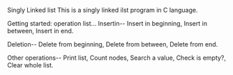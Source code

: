 Singly Linked list
This is a singly linked ilst program in C language.

Getting started:
operation list...
Insertin--
Insert in beginning,
Insert in between,
Insert in end.

Deletion--
Delete from beginning,
Delete from between,
Delete from end.

Other operations--
Print list,
Count nodes,
Search a value,
Check is empty?,
Clear whole list.

